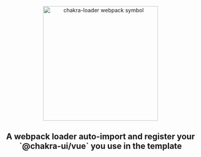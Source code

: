 <p align="center">
  <a href="https://github.com/chakra-ui/chakra-ui-vue">
    <img src="https://res.cloudinary.com/xtellar/image/upload/v1595681330/chakra-ui/chakra-loader-logo.png" alt="chakra-loader webpack symbol" width="300" />
  </a>
</p>

<h2 align="center"> A webpack loader auto-import and register your `@chakra-ui/vue` you use in the template</h2>
